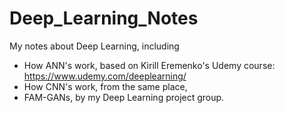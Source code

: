 # Deep_Learning_Notes
My notes about Deep Learning, including
* How ANN's work, based on Kirill Eremenko's Udemy course: https://www.udemy.com/deeplearning/
* How CNN's work, from the same place, 
* FAM-GANs, by my Deep Learning project group.

